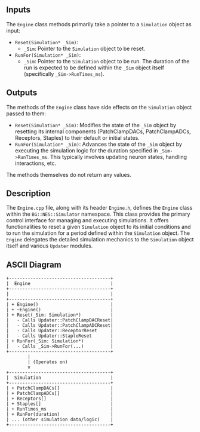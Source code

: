 ## Inputs

The `Engine` class methods primarily take a pointer to a `Simulation` object as input:
*   `Reset(Simulation* _Sim)`:
    *   `_Sim`: Pointer to the `Simulation` object to be reset.
*   `RunFor(Simulation* _Sim)`:
    *   `_Sim`: Pointer to the `Simulation` object to be run. The duration of the run is expected to be defined within the `_Sim` object itself (specifically `_Sim->RunTimes_ms`).

## Outputs

The methods of the `Engine` class have side effects on the `Simulation` object passed to them:
*   `Reset(Simulation* _Sim)`: Modifies the state of the `_Sim` object by resetting its internal components (PatchClampDACs, PatchClampADCs, Receptors, Staples) to their default or initial states.
*   `RunFor(Simulation* _Sim)`: Advances the state of the `_Sim` object by executing the simulation logic for the duration specified in `_Sim->RunTimes_ms`. This typically involves updating neuron states, handling interactions, etc.

The methods themselves do not return any values.

## Description

The `Engine.cpp` file, along with its header `Engine.h`, defines the `Engine` class within the `BG::NES::Simulator` namespace. This class provides the primary control interface for managing and executing simulations. It offers functionalities to reset a given `Simulation` object to its initial conditions and to run the simulation for a period defined within the `Simulation` object. The `Engine` delegates the detailed simulation mechanics to the `Simulation` object itself and various `Updater` modules.

## ASCII Diagram

```
+--------------------------------------+
|  Engine                              |
+--------------------------------------+
|                                      |
+--------------------------------------+
| + Engine()                           |
| + ~Engine()                          |
| + Reset(_Sim: Simulation*)           |
|   - Calls Updater::PatchClampDACReset|
|   - Calls Updater::PatchClampADCReset|
|   - Calls Updater::ReceptorReset     |
|   - Calls Updater::StapleReset       |
| + RunFor(_Sim: Simulation*)          |
|   - Calls _Sim->RunFor(...)          |
+--------------------------------------+
        |
        | (Operates on)
        v
+--------------------------------------+
|  Simulation                          |
+--------------------------------------+
| + PatchClampDACs[]                   |
| + PatchClampADCs[]                   |
| + Receptors[]                        |
| + Staples[]                          |
| + RunTimes_ms                        |
| + RunFor(duration)                   |
| ... (other simulation data/logic)    |
+--------------------------------------+
```
